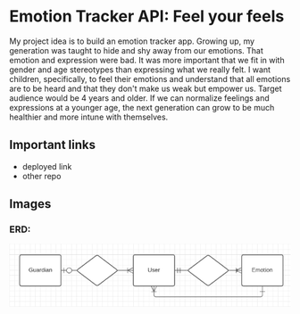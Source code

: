 # Emotion Tracker API: Feel your feels

My project idea is to build an emotion tracker app. Growing up, my generation was taught to hide and shy away from our emotions. That emotion and expression were bad. It was more important that we fit in with gender and age stereotypes than expressing what we really felt. I want children, specifically, to feel their emotions and understand that all emotions are to be heard and that they don't make us weak but empower us. Target audience would be 4 years and older. If we can normalize feelings and expressions at a younger age, the next generation can grow to be much healthier and more intune with themselves.

## Important links
- deployed link
- other repo

## Images

### ERD:
![Emotion Tracker ERD](./emotiontrackererd.png)
